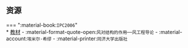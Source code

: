 ## 资源  
=== ":material-book:`IPC2006`"  
    * [教材](http://api.cqu-openlib.cn/file?key=ieMfg2p2oafe) - :material-format-quote-open:`风对结构的作用──风工程导论` - :material-account:`埃米尔·希缪` - :material-printer:`同济大学出版社`  